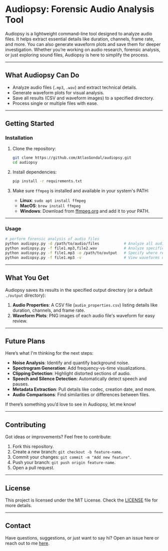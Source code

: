 # Audiopsy: Forensic Audio Analysis Tool

Audiopsy is a lightweight command-line tool designed to analyze audio files. It helps extract essential details like duration, channels, frame rate, and more. You can also generate waveform plots and save them for deeper investigation. Whether you’re working on audio research, forensic analysis, or just exploring sound files, Audiopsy is here to simplify the process.

---

## **What Audiopsy Can Do**

- Analyze audio files (`.mp3`, `.wav`) and extract technical details.
- Generate waveform plots for visual analysis.
- Save all results (CSV and waveform images) to a specified directory.
- Process single or multiple files with ease.

---

## **Getting Started**

### Installation

1. Clone the repository:
   ```bash
   git clone https://github.com/AtlasGondal/audiopsy.git
   cd audiopsy
   ```

2. Install dependencies:
   ```bash
   pip install -r requirements.txt
   ```

3. Make sure `ffmpeg` is installed and available in your system's PATH:
   - **Linux**: `sudo apt install ffmpeg`
   - **MacOS**: `brew install ffmpeg`
   - **Windows**: Download from [ffmpeg.org](https://ffmpeg.org/) and add it to your PATH.

---

### Usage

```bash
# perform forensic analysis of audio files
python audiopsy.py -d /path/to/audio/files           # Analyze all audio files in a directory
python audiopsy.py -f file1.mp3,file2.wav            # Analyze specific files
python audiopsy.py -f file1.mp3 -o /path/to/output   # Specify where results should be saved
python audiopsy.py -f file1.mp3 -v                   # View waveforms during analysis
```

---

## **What You Get**

Audiopsy saves its results in the specified output directory (or a default `./output` directory):
1. **Audio Properties**: A CSV file (`audio_properties.csv`) listing details like duration, channels, and frame rate.
2. **Waveform Plots**: PNG images of each audio file's waveform for easy review.

---

## **Future Plans**

Here’s what I'm thinking for the next steps:
- **Noise Analysis**: Identify and quantify background noise.
- **Spectrogram Generation**: Add frequency-vs-time visualizations.
- **Clipping Detection**: Highlight distorted sections of audio.
- **Speech and Silence Detection**: Automatically detect speech and pauses.
- **Metadata Extraction**: Pull details like codec, creation date, and more.
- **Audio Comparisons**: Find similarities or differences between files.

If there’s something you’d love to see in Audiopsy, let me know!

---

## **Contributing**

Got ideas or improvements? Feel free to contribute:
1. Fork this repository.
2. Create a new branch: `git checkout -b feature-name`.
3. Commit your changes: `git commit -m "Add new feature"`.
4. Push your branch: `git push origin feature-name`.
5. Open a pull request.

---

## **License**

This project is licensed under the MIT License. Check the [LICENSE](LICENSE) file for more details.

---

## **Contact**

Have questions, suggestions, or just want to say hi? Open an issue here or reach out to me [here](https://atlasgondal.com/contact-me/?utm_source=self&utm_medium=github&utm_campaign=audiopsy&utm_term=git-description). 
```
